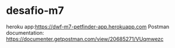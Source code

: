 # desafio-m7
heroku app:https://dwf-m7-petfinder-app.herokuapp.com
Postman documentation: https://documenter.getpostman.com/view/20685271/VUqmwezc 
